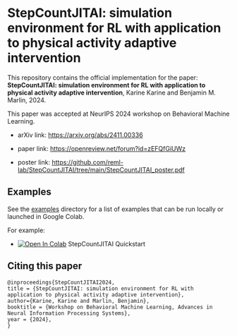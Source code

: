# StepCountJITAI: simulation environment for RL with application to physical activity adaptive intervention

This repository contains the official implementation for the paper: **StepCountJITAI: simulation environment for RL with application to physical activity adaptive intervention**, Karine Karine and Benjamin M. Marlin, 2024.

This paper was accepted at NeurIPS 2024 workshop on Behavioral Machine Learning.

+ arXiv link: https://arxiv.org/abs/2411.00336

+ paper link: https://openreview.net/forum?id=zEFQfGiUWz

+ poster link: https://github.com/reml-lab/StepCountJITAI/tree/main/StepCountJITAI_poster.pdf

## Examples

See the [examples](https://github.com/reml-lab/StepCountJITAI/tree/main/examples) directory for a list of examples that can be run locally or launched in Google Colab.

For example:

+ [![Open In Colab](https://colab.research.google.com/assets/colab-badge.svg)](https://colab.research.google.com/github/reml-lab/StepCountJITAI/blob/main/examples/StepCountJITAI_quickstart.ipynb)  StepCountJITAI Quickstart


## Citing this paper

```
@inproceedings{StepCountJITAI2024, 
title = {StepCountJITAI: simulation environment for RL with application to physical activity adaptive intervention},
author={Karine, Karine and Marlin, Benjamin},
booktitle = {Workshop on Behavioral Machine Learning, Advances in Neural Information Processing Systems},
year = {2024},
}
```

